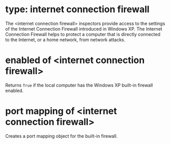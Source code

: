# type: internet connection firewall

The &lt;internet connection firewall&gt; inspectors provide access to the settings of the Internet Connection Firewall introduced in Windows XP. The Internet Connection Firewall helps to protect a computer that is directly connected to the Internet, or a home network, from network attacks.

# enabled of &lt;internet connection firewall&gt;

Returns `True` if the local computer has the Windows XP built-in firewall enabled.

# port mapping of &lt;internet connection firewall&gt;

Creates a port mapping object for the built-in firewall.

